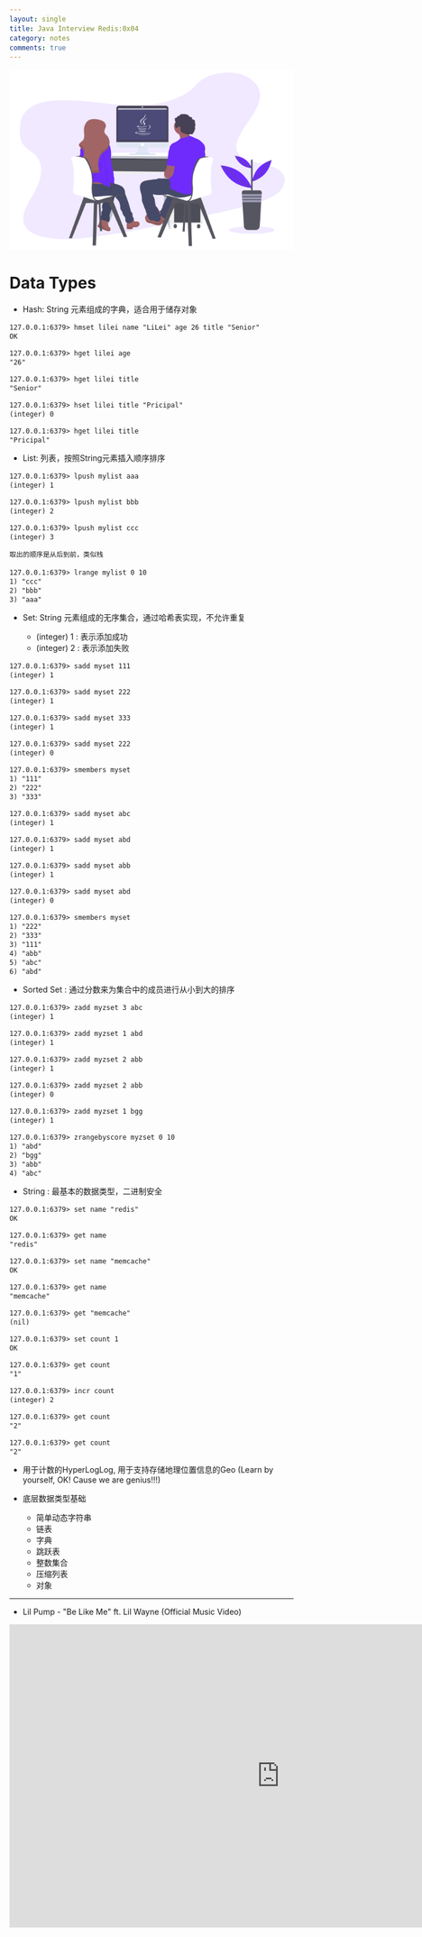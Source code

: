 ```yaml
---
layout: single
title: Java Interview Redis:0x04
category: notes
comments: true
---
```

![](../../assets/images/JavaInterview.png)

# Data Types
- Hash: String 元素组成的字典，适合用于储存对象
```
127.0.0.1:6379> hmset lilei name "LiLei" age 26 title "Senior"
OK
```
```
127.0.0.1:6379> hget lilei age
"26"
```
```
127.0.0.1:6379> hget lilei title
"Senior"
```
```
127.0.0.1:6379> hset lilei title "Pricipal"
(integer) 0
```
```
127.0.0.1:6379> hget lilei title
"Pricipal"
```

- List: 列表，按照String元素插入顺序排序

```
127.0.0.1:6379> lpush mylist aaa
(integer) 1
```
```
127.0.0.1:6379> lpush mylist bbb
(integer) 2
```
```
127.0.0.1:6379> lpush mylist ccc
(integer) 3
```
```
取出的顺序是从后到前，类似栈

127.0.0.1:6379> lrange mylist 0 10
1) "ccc"
2) "bbb"
3) "aaa"
```

- Set: String 元素组成的无序集合，通过哈希表实现，不允许重复

    - (integer) 1 : 表示添加成功
    - (integer) 2 : 表示添加失败



```
127.0.0.1:6379> sadd myset 111
(integer) 1
```
```
127.0.0.1:6379> sadd myset 222
(integer) 1
```
```
127.0.0.1:6379> sadd myset 333
(integer) 1
```
```
127.0.0.1:6379> sadd myset 222
(integer) 0
```
```
127.0.0.1:6379> smembers myset
1) "111"
2) "222"
3) "333"
```
```
127.0.0.1:6379> sadd myset abc
(integer) 1
```
```
127.0.0.1:6379> sadd myset abd
(integer) 1
```
```
127.0.0.1:6379> sadd myset abb
(integer) 1
```
```
127.0.0.1:6379> sadd myset abd
(integer) 0
```
```
127.0.0.1:6379> smembers myset
1) "222"
2) "333"
3) "111"
4) "abb"
5) "abc"
6) "abd"
```

- Sorted Set : 通过分数来为集合中的成员进行从小到大的排序

```
127.0.0.1:6379> zadd myzset 3 abc
(integer) 1
```
```
127.0.0.1:6379> zadd myzset 1 abd
(integer) 1
```
```
127.0.0.1:6379> zadd myzset 2 abb
(integer) 1
```
```
127.0.0.1:6379> zadd myzset 2 abb
(integer) 0
```
```
127.0.0.1:6379> zadd myzset 1 bgg
(integer) 1
```
```
127.0.0.1:6379> zrangebyscore myzset 0 10
1) "abd"
2) "bgg"
3) "abb"
4) "abc"
```

- String : 最基本的数据类型，二进制安全

```
127.0.0.1:6379> set name "redis"
OK
```
```
127.0.0.1:6379> get name
"redis"
```
```
127.0.0.1:6379> set name "memcache"
OK
```
```
127.0.0.1:6379> get name
"memcache"
```
```
127.0.0.1:6379> get "memcache"
(nil)
```
```
127.0.0.1:6379> set count 1
OK
```
```
127.0.0.1:6379> get count
"1"
```
```
127.0.0.1:6379> incr count
(integer) 2
```
```
127.0.0.1:6379> get count
"2"
```
```
127.0.0.1:6379> get count
"2"
```

- 用于计数的HyperLogLog, 用于支持存储地理位置信息的Geo (Learn by yourself, OK!
  Cause we are genius!!!)

- 底层数据类型基础
  - 简单动态字符串
  - 链表
  - 字典
  - 跳跃表
  - 整数集合
  - 压缩列表
  - 对象



---

- Lil Pump - "Be Like Me" ft. Lil Wayne (Official Music Video)
<iframe width="957" height="538" src="https://www.youtube.com/embed/gJRGkvNqrY4" frameborder="0" allow="accelerometer; autoplay; encrypted-media; gyroscope; picture-in-picture" allowfullscreen></iframe>
